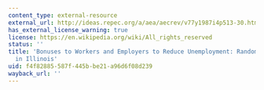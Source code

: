 ```yaml
---
content_type: external-resource
external_url: http://ideas.repec.org/a/aea/aecrev/v77y1987i4p513-30.html
has_external_license_warning: true
license: https://en.wikipedia.org/wiki/All_rights_reserved
status: ''
title: 'Bonuses to Workers and Employers to Reduce Unemployment: Randomized Trials
  in Illinois'
uid: f4f82885-587f-445b-be21-a96d6f08d239
wayback_url: ''
---
```

